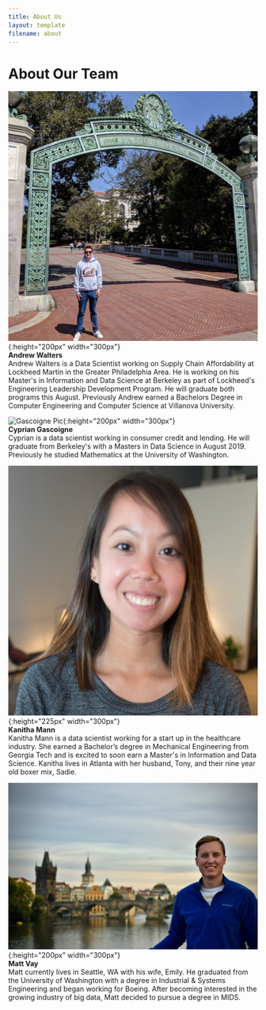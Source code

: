 ```yaml
---
title: About Us
layout: template
filename: about
--- 
```


# About Our Team

![Walters Pic](Walters_Pic.jpg){:height="200px" width="300px"} <br/>
**Andrew Walters** <br/>
Andrew Walters is a Data Scientist working on Supply Chain Affordability at Lockheed Martin in the Greater Philadelphia Area. He is working on his Master's in Information and Data Science at Berkeley as part of Lockheed's Engineering Leadership Development Program. He will graduate both programs this August. Previously Andrew earned a Bachelors Degree in Computer Engineering and Computer Science at Villanova University.
<br/>

![Gascoigne Pic](Gascoigne_Picture.jpg){:height="200px" width="300px"} <br/>
**Cyprian Gascoigne** <br/>
Cyprian is a data scientist working in consumer credit and lending. He will graduate from Berkeley's with a Masters in Data Science in August 2019. Previously he studied Mathematics at the University of Washington.
<br/>

![Mann Pic](Mann_Picture.jpg){:height="225px" width="300px"} <br/>
**Kanitha Mann** <br/>
Kanitha Mann is a data scientist working for a start up in the healthcare industry. She earned a Bachelor’s degree in Mechanical Engineering from Georgia Tech and is excited to soon earn a Master's in Information and Data Science. Kanitha lives in Atlanta with her husband, Tony, and their nine year old boxer mix, Sadie.
<br/>

![Vay Pic](Vay_Picture.jpg){:height="200px" width="300px"} <br/>
**Matt Vay** <br/>
Matt currently lives in Seattle, WA with his wife, Emily. He graduated from the University of Washington with a degree in Industrial & Systems Engineering and began working for Boeing. After becoming interested in the growing industry of big data, Matt decided to pursue a degree in MIDS.

